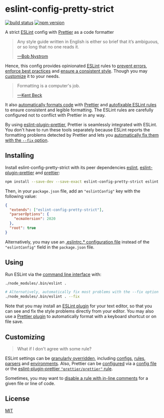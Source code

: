 # eslint-config-pretty-strict

[![build status](https://github.com/rtomrud/eslint-config-pretty-strict/workflows/build/badge.svg)](https://github.com/rtomrud/eslint-config-pretty-strict/actions?query=branch%3Amaster+workflow%3Abuild)
[![npm version](https://badgen.net/npm/v/eslint-config-pretty-strict)](https://www.npmjs.com/package/eslint-config-pretty-strict)

A strict [ESLint](https://eslint.org) config with [Prettier](https://prettier.io/) as a code formatter

> Any style guide written in English is either so brief that it’s ambiguous, or so long that no one reads it.
>
> [—Bob Nystrom](http://journal.stuffwithstuff.com/2015/09/08/the-hardest-program-ive-ever-written/)

Hence, this config provides opinionated [ESLint](https://eslint.org/docs/about/) rules to [prevent errors](https://eslint.org/docs/rules/#possible-errors), [enforce best practices](https://eslint.org/docs/rules/#best-practices) and [ensure a consistent style](https://eslint.org/docs/rules/#stylistic-issues). Though you may [customize](#customizing) it to your needs.

> Formatting is a computer's job.
>
> [—Kent Beck](https://twitter.com/KentBeck/status/877970657086066688)

It also [automatically formats code](https://prettier.io/docs/en/why-prettier.html) with [Prettier](https://prettier.io/docs/en/index.html) and [autofixable ESLint rules](https://eslint.org/docs/user-guide/command-line-interface#fixing-problems) to ensure consistent and legible formatting. The ESLint rules are carefully configured not to conflict with Prettier in any way.

By using [eslint-plugin-prettier](https://github.com/prettier/eslint-plugin-prettier), Prettier is seamlessly integrated with ESLint. You don't have to run these tools separately because ESLint reports the formatting problems detected by Prettier and lets you [automatically fix them with the `--fix` option](https://eslint.org/docs/user-guide/command-line-interface#fix).

## Installing

Install eslint-config-pretty-strict with its peer dependencies [eslint](https://github.com/eslint/eslint), [eslint-plugin-prettier](https://github.com/prettier/eslint-plugin-prettier) and [prettier](https://github.com/prettier/prettier):

```bash
npm install --save-dev --save-exact eslint-config-pretty-strict eslint eslint-plugin-prettier prettier
```

Then, in your `package.json` file, add an `"eslintConfig"` key with the following value:

```json
{
  "extends": ["eslint-config-pretty-strict"],
  "parserOptions": {
    "ecmaVersion": 2020
  },
  "root": true
}
```

Alternatively, you may use an [.eslintrc.\* configuration file](https://eslint.org/docs/user-guide/configuring#configuration-file-formats) instead of the `"eslintConfig"` field in the `package.json` file.

## Using

Run ESLint via the [command line interface](https://eslint.org/docs/user-guide/command-line-interface) with:

```bash
./node_modules/.bin/eslint .

# Alternatively, automatically fix most problems with the --fix option
./node_modules/.bin/eslint . --fix
```

Note that you may install an [ESLint plugin](https://eslint.org/docs/user-guide/integrations#editors) for your text editor, so that you can see and fix the style problems directly from your editor. You may also use a [Prettier plugin](https://prettier.io/docs/en/editors.html) to automatically format with a keyboard shortcut or on file save.

## Customizing

> What if I don't agree with some rule?

ESLint settings can be [granularly overridden](https://eslint.org/docs/user-guide/configuring), including [configs](https://eslint.org/docs/user-guide/configuring#extending-configuration-files), [rules](https://eslint.org/docs/user-guide/configuring#configuring-rules), [parsers](https://eslint.org/docs/user-guide/configuring#specifying-parser-options) and [environments](https://eslint.org/docs/user-guide/configuring#specifying-environments). Also, Prettier can be [configured](https://prettier.io/docs/en/options.html) via a [config file](https://prettier.io/docs/en/configuration.html) or the [eslint-plugin-prettier `"prettier/prettier"` rule](https://github.com/prettier/eslint-plugin-prettier#options).

Sometimes, you may want to [disable a rule with in-line comments](https://eslint.org/docs/user-guide/configuring#disabling-rules-with-inline-comments) for a given file or line of code.

## License

[MIT](./LICENSE)

